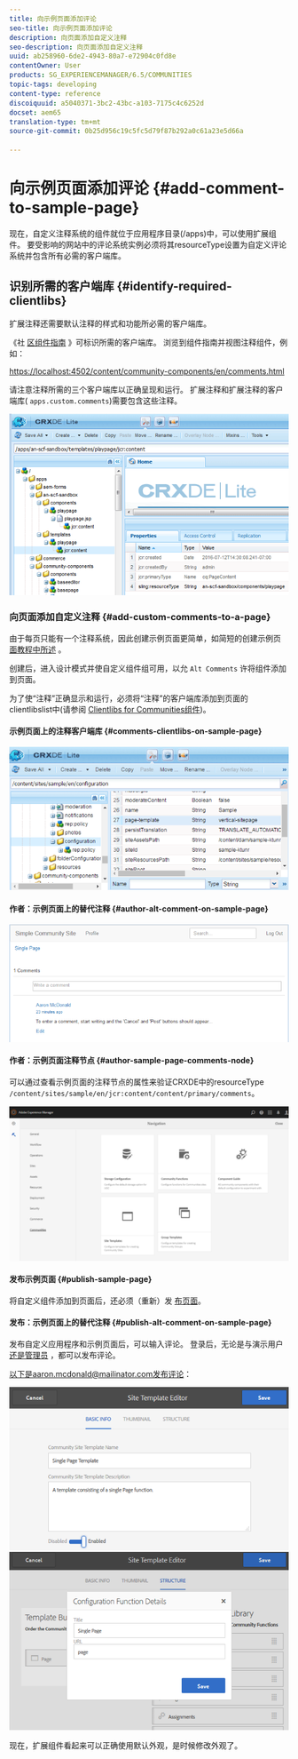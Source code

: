 ```yaml
---
title: 向示例页面添加评论
seo-title: 向示例页面添加评论
description: 向页面添加自定义注释
seo-description: 向页面添加自定义注释
uuid: ab258960-6de2-4943-80a7-e72904c0fd8e
contentOwner: User
products: SG_EXPERIENCEMANAGER/6.5/COMMUNITIES
topic-tags: developing
content-type: reference
discoiquuid: a5040371-3bc2-43bc-a103-7175c4c6252d
docset: aem65
translation-type: tm+mt
source-git-commit: 0b25d956c19c5fc5d79f87b292a0c61a23e5d66a

---
```



# 向示例页面添加评论 {#add-comment-to-sample-page}

现在，自定义注释系统的组件就位于应用程序目录(/apps)中，可以使用扩展组件。 要受影响的网站中的评论系统实例必须将其resourceType设置为自定义评论系统并包含所有必需的客户端库。

## 识别所需的客户端库 {#identify-required-clientlibs}

扩展注释还需要默认注释的样式和功能所必需的客户端库。

《社 [区组件指南](/help/communities/components-guide.md) 》可标识所需的客户端库。 浏览到组件指南并视图注释组件，例如：

[https://localhost:4502/content/community-components/en/comments.html](https://localhost:4502/content/community-components/en/comments.html)

请注意注释所需的三个客户端库以正确呈现和运行。 扩展注释和扩展注释的客户端库( [](/help/communities/extend-create-components.md#create-a-client-library-folder)`apps.custom.comments`)需要包含这些注释。

![chlimage_1-79](assets/chlimage_1-79.png)

### 向页面添加自定义注释 {#add-custom-comments-to-a-page}

由于每页只能有一个注释系统，因此创建示例页面更简单，如简短的创建示例页 [面教程中所述](/help/communities/create-sample-page.md) 。

创建后，进入设计模式并使自定义组件组可用，以允 `Alt Comments` 许将组件添加到页面。

为了使“注释”正确显示和运行，必须将“注释”的客户端库添加到页面的clientlibslist中(请参阅 [Clientlibs for Communities组件](/help/communities/clientlibs.md))。

#### 示例页面上的注释客户端库 {#comments-clientlibs-on-sample-page}

![示例页面上的注释客户端库](assets/chlimage_1-80.png)

#### 作者：示例页面上的替代注释 {#author-alt-comment-on-sample-page}

![示例页面上的替代注释](assets/chlimage_1-81.png)

#### 作者：示例页面注释节点 {#author-sample-page-comments-node}

可以通过查看示例页面的注释节点的属性来验证CRXDE中的resourceType `/content/sites/sample/en/jcr:content/content/primary/comments`。

![chlimage_1-82](assets/chlimage_1-82.png)

#### 发布示例页面 {#publish-sample-page}

将自定义组件添加到页面后，还必须（重新）发 [布页面](/help/communities/sites-console.md#publishing-the-site)。

#### 发布：示例页面上的替代注释 {#publish-alt-comment-on-sample-page}

发布自定义应用程序和示例页面后，可以输入评论。 登录后，无论是与演示用户 [还是管理员](/help/communities/tutorials.md#demo-users) ，都可以发布评论。

以下是aaron.mcdonald@mailinator.com发布评论：

![chlimage_1-83](assets/chlimage_1-83.png) ![chlimage_1-84](assets/chlimage_1-84.png)

现在，扩展组件看起来可以正确使用默认外观，是时候修改外观了。